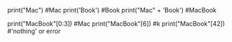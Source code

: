 print("Mac") #Mac
print('Book') #Book
print("Mac" + 'Book') #MacBook

print("MacBook"[0:3]) #Mac
print("MacBook"[6]) #k
print("MacBook"[42]) #'nothing' or error
